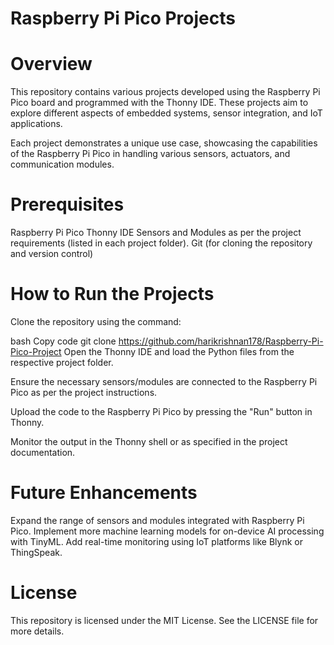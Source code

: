 # Raspberry Pi Pico Projects
# Overview
This repository contains various projects developed using the Raspberry Pi Pico board and programmed with the Thonny IDE. These projects aim to explore different aspects of embedded systems, sensor integration, and IoT applications.

Each project demonstrates a unique use case, showcasing the capabilities of the Raspberry Pi Pico in handling various sensors, actuators, and communication modules.
# Prerequisites
Raspberry Pi Pico
Thonny IDE
Sensors and Modules as per the project requirements (listed in each project folder).
Git (for cloning the repository and version control)
# How to Run the Projects
Clone the repository using the command:

bash
Copy code
git clone https://github.com/harikrishnan178/Raspberry-Pi-Pico-Project
Open the Thonny IDE and load the Python files from the respective project folder.

Ensure the necessary sensors/modules are connected to the Raspberry Pi Pico as per the project instructions.

Upload the code to the Raspberry Pi Pico by pressing the "Run" button in Thonny.

Monitor the output in the Thonny shell or as specified in the project documentation.

# Future Enhancements
Expand the range of sensors and modules integrated with Raspberry Pi Pico.
Implement more machine learning models for on-device AI processing with TinyML.
Add real-time monitoring using IoT platforms like Blynk or ThingSpeak.
# License
This repository is licensed under the MIT License. See the LICENSE file for more details.


